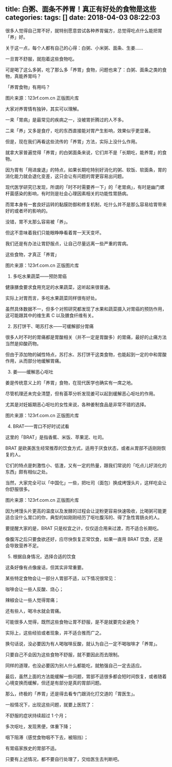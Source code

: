 title: 白粥、面条不养胃！真正有好处的食物是这些
categories: 
tags: []
date: 2018-04-03 08:22:03
---
很多人觉得自己胃不好，就特别愿意尝试各种养胃偏方，总觉得吃点什么能把胃「养」好。

 

关于这一点，每个人都有自己的心得：白粥、小米粥、面条、生姜……

 

一旦胃不舒服，就抱着这些食物吃。

 

可是喝了这么多粥，吃了那么多「养胃」食物，问题也来了：白粥、面条之类的食物，真能养胃吗？








「养胃食物」有用吗？


图片来源：123rf.com.cn 正版图片库



大家对养胃情有独钟，其实可以理解。

 

一来「胃病」是最常见的疾病之一，没被胃折腾过的人不多。



二来「养」又多是食疗，吃的东西直接能对胃产生影响，效果似乎更显著。

 

但是，现在我们再看这些流传的「养胃」方法，实际上没什么作用。

 

就拿大家普遍觉得「养胃」的白粥面条来说，它们并不是「长期吃，能养胃」的食物。

 

因为胃有「用进废退」的特点，如果长期吃特别好消化的粥、软饭、软面条，胃的消化能力就会退化变差，这只会让有问题的胃更容易出问题。

 

现代医学研究已发现，所谓的「时不时需要养一下」的「老胃病」，有时是幽门螺杆菌感染的影响，有时则是社会心理因素相关的功能性胃肠病。

 

而胃本身有一套良好运转的黏膜防御和修复机制，吃什么并不是那么容易给胃带来好的或者坏的影响的。

 

没错，胃不太那么容易被「养」。



但这不意味着我们只能眼睁睁看着胃一天天变坏。

 

我们还是有办法让胃舒服点，让自己尽量远离一些严重的胃病。




这些食物，才真正「养胃」


图片来源：123rf.com.cn 正版图片库



1. 多吃水果蔬菜——预防胃癌



健康膳食要求食用充足的水果蔬菜，这听起来很普通。

 

实际上对胃而言，多吃水果蔬菜同样很有好处。

 

虽然具体数据不一，但多个对照研究都发现了水果和蔬菜摄入对胃癌的预防作用，这可能跟其中的维生素 C 以及膳食纤维有关。

 

2. 苏打饼干、喝苏打水——可缓解部分胃痛

 

很多人时不时的胃痛都是胃酸相关（并不一定是胃酸多）的胃痛，最好的止痛方法当然是抑酸药物。

 

但由于添加物的碱性特点，苏打水、苏打饼干这类食物，也能起到一定的中和胃酸作用，从而部分地缓解胃痛。

 

3. 姜——缓解恶心呕吐

 

姜是传统意义上的「养胃」食物，在现代医学也确实有一席之地。

 

尽管机理还未完全清楚，但有荟萃分析发现姜可以起到缓解恶心呕吐的作用。

 

尤其是对妊娠期恶心呕吐的女性来说，各种姜制食品是非常不错的选择。






图片来源：123rf.com.cn 正版图片库

 

4. BRAT——胃口不好时试试看

 

这里的「BRAT」是指香蕉、米饭、苹果泥、吐司。



BRAT 是欧美医生经常推荐的饮食方式，适用于厌食状态，或者从胃部不适刚刚恢复的人。



它们的特点是刺激性小、低渣，又有一定的热量，跟我们常说的「吃点儿好消化的东西」颇有相似之处。



当然，大家完全可以「中国化」一些，把吐司（面包）换成烤馒头片，这样吃会让你舒服很多。






图片来源：123rf.com.cn 正版图片库



因为烤馒头片更高的温度以及发酵的过程会让淀粉更容易快速吸收，比喝粥可能更适合没什么胃口的你，典型的如刚刚经历了呕吐腹泻的、得了急性胃肠炎的人。

 

要提醒大家的是，BRAT 只是权宜之计，仅仅适合用来过渡，而不适合长期吃。

 

像腹泻之后只要食欲还好，应尽快恢复正常饮食，如果一直用 BRAT 饮食，还是会导致营养不足。

 

5. 根据自身情况，选择合适的饮食

 

这条好像有点像废话，但其实非常重要。

 

某些特定食物会让一部分人胃部不适，以下情况很常见：



咖啡会让一些人反酸、烧心；

辣椒会让一些人觉得胃痛；

还有些人，喝冷水就会胃痛。

 

可能很多人觉得，既然这些食物让胃不舒服，是不是就要完全避免？



实际上，这些经验或者现象，并不适合推而广之。

 

换句话说，没必要因为有人喝咖啡反酸，就认为自己一定不喝咖啡才「养胃」。

 

只要自己不会因为这些食物不舒服，就不要因此而去限制。

 

同样的道理，也没必要因为别人什么都能吃，就勉强自己一定去适应。





最后，虽然上面的方法能缓解一些问题，胃部不适很多都会短时间恢复，或者随着心境变换而缓解，但还是有部分是真的胃部问题。



那么，终极的「养胃」还是得去看专门跟消化打交道的「胃医生」。

 

一般情况下，出现这些问题，就要上医院了：



不舒服的症状持续超过 1 个月；

多次呕吐，发现黑便，体重下降；

咽下阻滞（感觉食物咽不下去，被阻挡）；

有胃癌家族史的胃部不适。



只要有上述情况，都不要自行处理了，交给医生去判断吧。